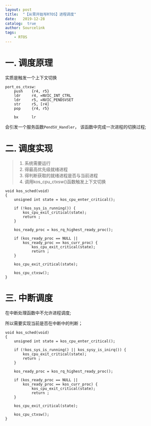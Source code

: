 ```yaml
---
layout: post
title:  "【从零开始写RTOS】进程调度"
date:   2019-12-28
catalog:  true
author: Sourcelink
tags:
    - RTOS
---
```


# 一. 调度原理

实质是触发一个上下文切换

```
port_os_ctxsw:
	push	{r4, r5}
    ldr     r4, =NVIC_INT_CTRL
    ldr     r5, =NVIC_PENDSVSET
    str     r5, [r4]
	pop		{r4, r5}
	
    bx      lr  
```

会引发一个服务函数`PendSV_Handler`， 该函数中完成一次进程的切换过程; 


# 二. 调度实现

> 1. 系统需要运行  
> 2. 得最高优先级就绪进程  
> 3. 得判断获取的就绪进程是否与当前进程  
> 4. 调用kos_cpu_ctxsw()函数触发上下文切换  

```
void kos_sched(void)
{
    unsigned int state = kos_cpu_enter_critical();

    if (!kos_sys_is_running()) {
        kos_cpu_exit_critical(state);
        return ;
    }

    kos_ready_proc = kos_rq_highest_ready_proc();

    if (kos_ready_proc == NULL || 
        kos_ready_proc == kos_curr_proc) {
            kos_cpu_exit_critical(state);
            return ;
    }

    kos_cpu_exit_critical(state);

    kos_cpu_ctxsw();
}
```

# 三. 中断调度


在中断处理函数中不允许进程调度;

所以需要实现当前是否在中断中的判断；


```
void kos_sched(void)
{
    unsigned int state = kos_cpu_enter_critical();

    if (!kos_sys_is_running() || kos_sysy_is_inirq()) {
        kos_cpu_exit_critical(state);
        return ;
    }

    kos_ready_proc = kos_rq_highest_ready_proc();

    if (kos_ready_proc == NULL || 
        kos_ready_proc == kos_curr_proc) {
            kos_cpu_exit_critical(state);
            return ;
    }

    kos_cpu_exit_critical(state);

    kos_cpu_ctxsw();
}
```